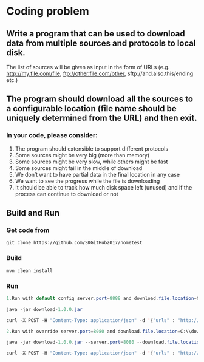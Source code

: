 # Coding problem
## Write a program that can be used to download data from multiple sources and protocols to local disk.
The list of sources will be given as input in the form of URLs
(e.g. http://my.file.com/file, ftp://other.file.com/other, sftp://and.also.this/ending etc.)
## The program should download all the sources to a configurable location (file name should be uniquely determined from the URL) and then exit.

### In your code, please consider:
1. The program should extensible to support different protocols
2. Some sources might be very big (more than memory)
3. Some sources might be very slow, while others might be fast
4. Some sources might fail in the middle of download
5. We don’t want to have partial data in the final location in any case
6. We want to see the progress while the file is downloading
7. It should be able to track how much disk space left (unused) and if the process can continue to download or not

## Build and Run
### Get code from
```
git clone https://github.com/SKGitHub2017/hometest
```
### Build
```
mvn clean install
```
### Run
```java
1.Run with default config server.port=8888 and download.file.location=C:\\download

java -jar download-1.0.0.jar

curl -X POST -H "Content-Type: application/json" -d '{"urls" : "http://weknowyourdreams.com/images/sea/sea-01.jpg, http://weknowyourdreams.com/images/sea/sea-02.jpg"}' "http://localhost:8888/download"

2.Run with override server.port=8080 and download.file.location=C:\\download.1

java -jar download-1.0.0.jar --server.port=8080 --download.file.location=C:\\download.1

curl -X POST -H "Content-Type: application/json" -d '{"urls" : "http://weknowyourdreams.com/images/sea/sea-01.jpg, http://weknowyourdreams.com/images/sea/sea-02.jpg"}' "http://localhost:8080/download"
```